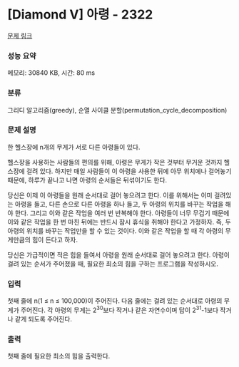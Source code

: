 # [Diamond V] 아령 - 2322 

[문제 링크](https://www.acmicpc.net/problem/2322) 

### 성능 요약

메모리: 30840 KB, 시간: 80 ms

### 분류

그리디 알고리즘(greedy), 순열 사이클 분할(permutation_cycle_decomposition)

### 문제 설명

<p>한 헬스장에 n개의 무게가 서로 다른 아령들이 있다.</p>

<p>헬스장을 사용하는 사람들의 편의를 위해, 아령은 무게가 작은 것부터 무거운 것까지 헬스장에 걸려 있다. 하지만 매일 사람들이 이 아령을 사용한 뒤에 아무 위치에나 걸어놓기 때문에, 하루가 끝나고 나면 아령의 순서들은 뒤섞이기도 한다.</p>

<p>당신은 이제 이 아령들을 원래 순서대로 걸어 놓으려고 한다. 이를 위해서는 이미 걸려있는 아령을 들고, 다른 손으로 다른 아령을 하나 들고, 두 아령의 위치를 바꾸는 작업을 해야 한다. 그리고 이와 같은 작업을 여러 번 반복해야 한다. 아령들이 너무 무겁기 때문에 이와 같은 작업을 한 번 마친 뒤에는 반드시 잠시 휴식을 취해야 한다고 가정하자. 즉, 두 아령의 위치를 바꾸는 작업만을 할 수 있는 것이다. 이와 같은 작업을 할 때 각 아령의 무게만큼의 힘이 든다고 하자.</p>

<p>당신은 가급적이면 적은 힘을 들여서 아령을 원래 순서대로 걸어 놓으려고 한다. 아령이 걸려 있는 순서가 주어졌을 때, 필요한 최소의 힘을 구하는 프로그램을 작성하시오.</p>

### 입력 

 <p>첫째 줄에 n(1 ≤ n ≤ 100,000)이 주어진다. 다음 줄에는 걸려 있는 순서대로 아령의 무게가 주어진다. 각 아령의 무게는 2<sup>30</sup>보다 작거나 같은 자연수이며 답이 2<sup>31</sup>-1보다 작거나 같게 되도록 주어진다.</p>

### 출력 

 <p>첫째 줄에 필요한 최소의 힘을 출력한다.</p>

